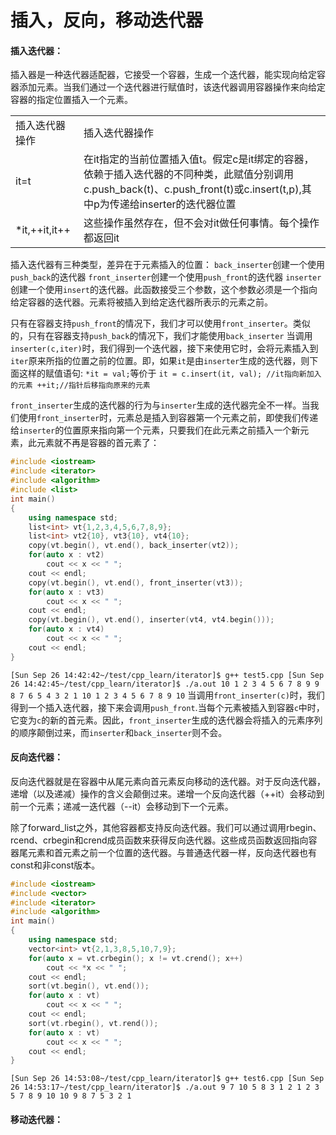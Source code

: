 # 插入，反向，移动迭代器
#### 插入迭代器：
插入器是一种迭代器适配器，它接受一个容器，生成一个迭代器，能实现向给定容器添加元素。当我们通过一个迭代器进行赋值时，该迭代器调用容器操作来向给定容器的指定位置插入一个元素。

|                |                                                              |
| -------------- | ------------------------------------------------------------ |
| 插入迭代器操作 | 插入迭代器操作                                               |
| it=t           | 在it指定的当前位置插入值t。假定c是it绑定的容器，依赖于插入迭代器的不同种类，此赋值分别调用c.push_back(t)、c.push_front(t)或c.insert(t,p),其中p为传递给inserter的迭代器位置 |
| *it,++it,it++  | 这些操作虽然存在，但不会对it做任何事情。每个操作都返回it     |

插入迭代器有三种类型，差异在于元素插入的位置：
`back_inserter`创建一个使用`push_back`的迭代器
`front_inserter`创建一个使用`push_front`的迭代器
`inserter`创建一个使用`insert`的迭代器。此函数接受三个参数，这个参数必须是一个指向给定容器的迭代器。元素将被插入到给定迭代器所表示的元素之前。

只有在容器支持`push_front`的情况下，我们才可以使用`front_inserter`。类似的，只有在容器支持`push_back`的情况下，我们才能使用`back_inserter`
当调用`inserter(c,iter)`时，我们得到一个迭代器，接下来使用它时，会将元素插入到`iter`原来所指的位置之前的位置。即，如果`it`是由`inserter`生成的迭代器，则下面这样的赋值语句:
`*it = val;`等价于
`it = c.insert(it, val); //it指向新加入的元素
++it;//指针后移指向原来的元素`

`front_inserter`生成的迭代器的行为与`inserter`生成的迭代器完全不一样。当我们使用`front_inserter`时，元素总是插入到容器第一个元素之前，即使我们传递给`inserter`的位置原来指向第一个元素，只要我们在此元素之前插入一个新元素，此元素就不再是容器的首元素了：
```cpp
#include <iostream>
#include <iterator>
#include <algorithm>
#include <list>
int main()
{
    using namespace std;
    list<int> vt{1,2,3,4,5,6,7,8,9};
    list<int> vt2{10}, vt3{10}, vt4{10};
    copy(vt.begin(), vt.end(), back_inserter(vt2));
    for(auto x : vt2)
        cout << x << " ";
    cout << endl;
    copy(vt.begin(), vt.end(), front_inserter(vt3));
    for(auto x : vt3)
        cout << x << " ";
    cout << endl;
    copy(vt.begin(), vt.end(), inserter(vt4, vt4.begin()));
    for(auto x : vt4)
        cout << x << " ";
    cout << endl;
}
```
`
[Sun Sep 26 14:42:42~/test/cpp_learn/iterator]$ g++ test5.cpp
[Sun Sep 26 14:42:45~/test/cpp_learn/iterator]$ ./a.out
10 1 2 3 4 5 6 7 8 9
9 8 7 6 5 4 3 2 1 10
1 2 3 4 5 6 7 8 9 10
`
当调用`front_inserter(c)`时，我们得到一个插入迭代器，接下来会调用`push_front`.当每个元素被插入到容器`c`中时，它变为`c`的新的首元素。因此，`front_inserter`生成的迭代器会将插入的元素序列的顺序颠倒过来，而`inserter`和`back_inserter`则不会。


#### 反向迭代器：

反向迭代器就是在容器中从尾元素向首元素反向移动的迭代器。对于反向迭代器，递增（以及递减）操作的含义会颠倒过来。递增一个反向迭代器（++it）会移动到前一个元素；递减一迭代器（--it）会移动到下一个元素。

除了forward_list之外，其他容器都支持反向迭代器。我们可以通过调用rbegin、rcend、crbegin和crend成员函数来获得反向迭代器。这些成员函数返回指向容器尾元素和首元素之前一个位置的迭代器。与普通迭代器一样，反向迭代器也有const和非const版本。
```cpp
#include <iostream>
#include <vector>
#include <iterator>
#include <algorithm>
int main()
{
    using namespace std;
    vector<int> vt{2,1,3,8,5,10,7,9};
    for(auto x = vt.crbegin(); x != vt.crend(); x++)
        cout << *x << " ";
    cout << endl;
    sort(vt.begin(), vt.end());
    for(auto x : vt)
        cout << x << " ";
    cout << endl;
    sort(vt.rbegin(), vt.rend());
    for(auto x : vt)
        cout << x << " ";
    cout << endl;
}
```
`
[Sun Sep 26 14:53:08~/test/cpp_learn/iterator]$ g++ test6.cpp
[Sun Sep 26 14:53:17~/test/cpp_learn/iterator]$ ./a.out
9 7 10 5 8 3 1 2
1 2 3 5 7 8 9 10
10 9 8 7 5 3 2 1
`

#### 移动迭代器：